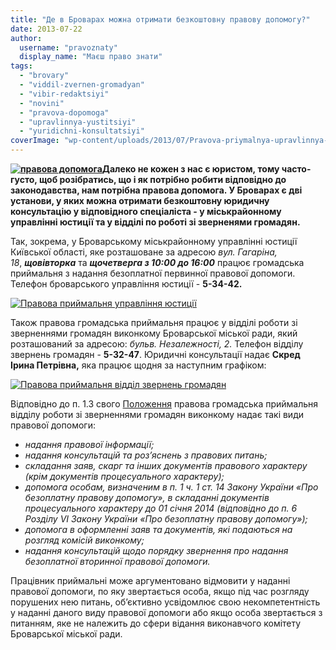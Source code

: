```yaml
---
title: "Де в Броварах можна отримати безкоштовну правову допомогу?"
date: 2013-07-22
author: 
  username: "pravoznaty"
  display_name: "Маєш право знати"
tags: 
  - "brovary"
  - "viddil-zvernen-gromadyan"
  - "vibir-redaktsiyi"
  - "novini"
  - "pravova-dopomoga"
  - "upravlinnya-yustitsiyi"
  - "yuridichni-konsultatsiyi"
coverImage: "wp-content/uploads/2013/07/Pravova-priymalnya-upravlinnya-yustitsiyi.jpg"
---
```


**[![правова допомога](https://mpz.brovary.org/wp-content/uploads/2013/06/pravova-dopomoga.jpg)](https://mpz.brovary.org/wp-content/uploads/2013/06/pravova-dopomoga.jpg)Далеко не кожен з нас є юристом, тому часто-густо, щоб розібратись, що і як потрібно робити відповідно до законодавства, нам потрібна правова допомога. У Броварах є дві установи, у яких можна отримати безкоштовну юридичну консультацію у відповідного спеціаліста - у міськрайонному управлінні юстиції та у відділі по роботі зі зверненями громадян.**

Так, зокрема, у Броварському міськрайонному управлінні юстиції Київської області, яке розташоване за адресою _вул. Гагаріна, 18_, _**щовівторка**_ та _**щочетверга з 10:00 до 16:00**_ працює громадська приймальня з надання безоплатної первинної правової допомоги. Телефон броварського управління юстиції - **5-34-42.**

[![Правова приймальня управління юстиції](https://mpz.brovary.org/wp-content/uploads/2013/07/Pravova-priymalnya-upravlinnya-yustitsiyi.jpg)](https://mpz.brovary.org/wp-content/uploads/2013/07/Pravova-priymalnya-upravlinnya-yustitsiyi.jpg)

Також правова громадська приймальня працює у відділі роботи зі зверненнями громадян виконкому Броварської міської ради, який розташований за адресою: _бульв. Незалежності, 2._ Телефон відділу звернень громадян - **5-32-47**. Юридичні консультації надає **Скред Ірина Петрівна,** яка працює щодня за наступним графіком:

[![Правова приймальня відділ звернень громадян](https://mpz.brovary.org/wp-content/uploads/2013/07/Pravova-priymalnya-viddil-zvernen-gromadyan.jpg)](https://mpz.brovary.org/wp-content/uploads/2013/07/Pravova-priymalnya-viddil-zvernen-gromadyan.jpg)

Відповідно до п. 1.3 свого [Положення](http://rada.mpz.brovary.org/index.php%5Eoption=com_content&view=article&id=4779_-11102011-508-2-27042007-204&catid=2&Itemid=3.htm) правова громадська приймальня відділу роботи зі зверненнями громадян виконкому надає такі види правової допомоги:

- _надання правової інформації;_
- _надання консультацій та роз’яснень з правових питань;_
- _складання заяв, скарг та інших документів правового характеру (крім документів процесуального характеру);_
- _допомога особам, визначеним в п. 1 ч. 1 ст. 14 Закону України «Про безоплатну правову допомогу», в складанні документів процесуального характеру до 01 січня 2014 (відповідно до п. 6 Розділу VI Закону України «Про безоплатну правову допомогу»);_
- _допомога в оформленні заяв та документів, які подаються на розгляд комісій виконкому;_
- _надання консультацій щодо порядку звернення про надання безоплатної вторинної правової допомоги._

Працівник приймальні може аргументовано відмовити у наданні правової допомоги, по яку звертається особа, якщо під час розгляду порушених нею питань, об’єктивно усвідомлює свою некомпетентність у наданні даного виду правової допомоги або якщо особа звертається з питанням, яке не належить до сфери відання виконавчого комітету Броварської міської ради.
